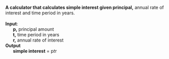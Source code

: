 <b>A calculator that calculates simple interest given principal,</b> annual rate of interest and time period in years. <br/>
<br/>
<b>Input</b>:<br/>
&nbsp;&nbsp;&nbsp;&nbsp;&nbsp;&nbsp;<b>p,</b> principal amount<br/>
&nbsp;&nbsp;&nbsp;&nbsp;&nbsp;&nbsp;<b>t,</b> time period in years<br/>
&nbsp;&nbsp;&nbsp;&nbsp;&nbsp;&nbsp;<b>r,</b> annual rate of interest<br/>
<b>Output</b><br/>
&nbsp;&nbsp;&nbsp;&nbsp;&nbsp;&nbsp;<b>simple interest</b> = p*t*r<br/>

